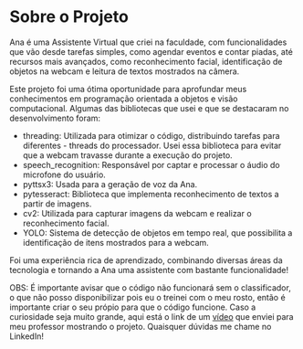 # Sobre o Projeto
Ana é uma Assistente Virtual que criei na faculdade, com funcionalidades que vão desde tarefas simples, como agendar eventos e contar piadas, até recursos mais avançados, como reconhecimento facial, identificação de objetos na webcam e leitura de textos mostrados na câmera.

Este projeto foi uma ótima oportunidade para aprofundar meus conhecimentos em programação orientada a objetos e visão computacional. Algumas das bibliotecas que usei e que se destacaram no desenvolvimento foram:

- threading: Utilizada para otimizar o código, distribuindo tarefas para diferentes - threads do processador. Usei essa biblioteca para evitar que a webcam travasse durante a execução do projeto.
- speech_recognition: Responsável por captar e processar o áudio do microfone do usuário.
- pyttsx3: Usada para a geração de voz da Ana.
- pytesseract: Biblioteca que implementa reconhecimento de textos a partir de imagens.
- cv2: Utilizada para capturar imagens da webcam e realizar o reconhecimento facial.
- YOLO: Sistema de detecção de objetos em tempo real, que possibilita a identificação de itens mostrados para a webcam.

Foi uma experiência rica de aprendizado, combinando diversas áreas da tecnologia e tornando a Ana uma assistente com bastante funcionalidade!

OBS: É importante avisar que o código não funcionará sem o classificador, o que não posso disponibilizar pois eu o treinei com o meu rosto, então é importante criar o seu própio para que o código funcione. Caso a curiosidade seja muito grande, aqui está o link de um [vídeo](https://www.youtube.com/watch?v=j5WiicPyaug&t=3s) que enviei para meu professor mostrando o projeto. Quaisquer dúvidas me chame no LinkedIn!
